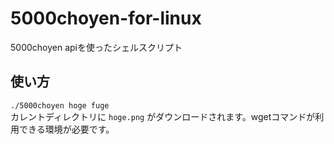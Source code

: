 # 5000choyen-for-linux
5000choyen apiを使ったシェルスクリプト

## 使い方
`./5000choyen hoge fuge `  <br>
カレントディレクトリに `hoge.png` がダウンロードされます。wgetコマンドが利用できる環境が必要です。
